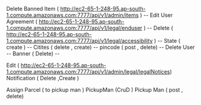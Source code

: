 Delete Banned Item ( http://ec2-65-1-248-95.ap-south-1.compute.amazonaws.com:7777/api/v1/admin/items ) --
Edit User Agreement  (  http://ec2-65-1-248-95.ap-south-1.compute.amazonaws.com:7777/api/v1/legal/enduser ) --
Delete ( http://ec2-65-1-248-95.ap-south-1.compute.amazonaws.com:7777/api/v1/legal/accessibility ) --
State ( create ) -- 
Citites ( delete , create) -- 
pincode ( post , delete) --
Delete User --
Banner ( Delete) --

Edit ( http://ec2-65-1-248-95.ap-south-1.compute.amazonaws.com:7777/api/v1/admin/legal/legalNotices) 
Notification ( Delete  ,Create )



Assign Parcel ( to pickup man )
PickupMan (CruD )
Pickup Man ( post , delete)


